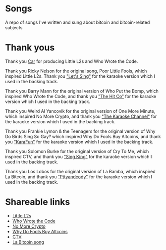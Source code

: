 # Songs
A repo of songs I've written and sung about bitcoin and bitcoin-related subjects

# Thank yous

Thank you [Car](https://github.com/thrillerxx) for producing Little L2s and Who Wrote the Code.

Thank you Ricky Nelson for the original song, Poor Little Fools, which inspired Little L2s. Thank you ["Let's Sing"](https://www.youtube.com/watch?v=qDLK7HIFWiI) for the karaoke version which I used in the backing track.

Thank you Barry Mann for the original version of Who Put the Bomp, which inspired Who Wrote the Code, and thank you ["The Hit Co"](https://www.youtube.com/watch?v=V9q5vvXgcLA) for the karaoke version which I used in the backing track.

Thank you Weird Al Yancovik for the original version of One More Minute, which inspired No More Crypto, and thank you ["The Karaoke Channel"](https://www.youtube.com/watch?v=KygTBh0TTdg) for the karaoke version which I used in the backing track.

Thank you Frankie Lymon & the Teenagers for the original version of Why Do Birds Sing So Gay? which inspired Why Do Fools Buy Altcoins, and thank you ["KaraFun"](https://www.youtube.com/watch?v=EenyEZuQbyg) for the karaoke version which I used in the backing track.

Thank you Solomon Burke for the original version of Cry To Me, which inspired CTV, and thank you ["Sing King"](https://www.youtube.com/watch?v=LuBiUJjZMaQ) for the karaoke version which I used in the backing track.

Thank you Los Lobos for the original version of La Bamba, which inspired La Bitcoin, and thank you ["Pttyandcody"](https://www.youtube.com/watch?v=svwKXnMPEro) for the karaoke version which I used in the backing track.

# Shareable links

- [Little L2s](https://supertestnet.github.io/songs/Super%20Testnet%20-%20Little%20L2s.mp3)
- [Who Wrote the Code](https://supertestnet.github.io/songs/Super%20Testnet%20-%20Who%20Wrote%20the%20Code.mp3)
- [No More Crypto](https://supertestnet.github.io/songs/Super%20Testnet%20-%20No%20More%20Crypto.mp3)
- [Why Do Fools Buy Altcoins](https://supertestnet.github.io/songs/Super%20Testnet%20-%20Why%20Do%20Fools%20Buy%20Altcoins.mp3)
- [CTV](https://supertestnet.github.io/songs/Super%20Testnet%20-%20CTV.mp3)
- [La Bitcoin song](https://supertestnet.github.io/songs/la%20bitcoin%20song.mp3)

